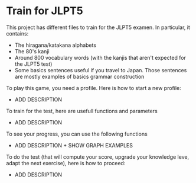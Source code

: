 # Train for JLPT5

This project has different files to train for the JLPT5 examen. In particular, it contains:
- The hiragana/katakana alphabets
- The 80's kanji
- Around 800 vocabulary words (with the kanjis that aren't expected for the JLPT5 test)
- Some basics sentences useful if you travel to Japan. Those sentences are mostly examples of basics grammar construction

To play this game, you need a profile. Here is how to start a new profile:
- ADD DESCRIPTION

To train for the test, here are usefull functions and parameters
- ADD DESCRIPTION

To see your progress, you can use the following functions
- ADD DESCRIPTION + SHOW GRAPH EXAMPLES

To do the test (that will compute your score, upgrade your knowledge leve, adapt the next exercise), here is how to proceed:
- ADD DESCRIPTION
